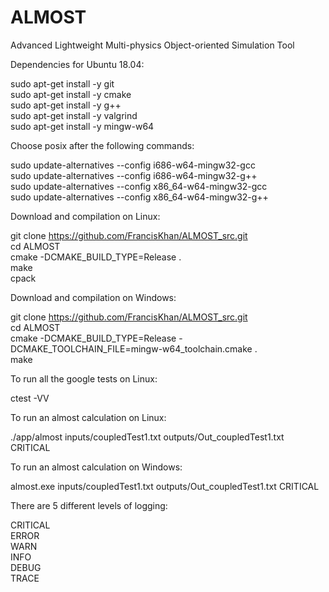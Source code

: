 # ALMOST
Advanced Lightweight Multi-physics Object-oriented Simulation Tool

Dependencies for Ubuntu 18.04:

sudo apt-get install -y git\
sudo apt-get install -y cmake\
sudo apt-get install -y g++\
sudo apt-get install -y valgrind \
sudo apt-get install -y mingw-w64 

Choose posix after the following commands:

sudo update-alternatives --config i686-w64-mingw32-gcc \
sudo update-alternatives --config i686-w64-mingw32-g++ \
sudo update-alternatives --config x86_64-w64-mingw32-gcc \
sudo update-alternatives --config x86_64-w64-mingw32-g++

Download and compilation on Linux:

git clone https://github.com/FrancisKhan/ALMOST_src.git \
cd ALMOST\
cmake -DCMAKE_BUILD_TYPE=Release . \
make \
cpack

Download and compilation on Windows:

git clone https://github.com/FrancisKhan/ALMOST_src.git \
cd ALMOST \
cmake -DCMAKE_BUILD_TYPE=Release -DCMAKE_TOOLCHAIN_FILE=mingw-w64_toolchain.cmake . \
make

To run all the google tests on Linux:

ctest -VV 

To run an almost calculation on Linux:

./app/almost inputs/coupledTest1.txt outputs/Out_coupledTest1.txt CRITICAL

To run an almost calculation on Windows:

almost.exe inputs/coupledTest1.txt outputs/Out_coupledTest1.txt CRITICAL

There are 5 different levels of logging:

CRITICAL \
ERROR \
WARN \
INFO \
DEBUG \
TRACE


